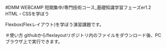 #DMM WEBCAMP 短期集中/専門技術コース_基礎知識学習フェーズer1.2 HTML・CSSを学ぼう

Flexbox(Flexレイアウト)を学ぼう演習課題です。

＃使い方 githubからflexlayoutリポジトリ内のファイルをダウンロード後、PCブラウザ上で実行できます。